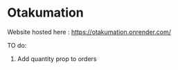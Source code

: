 # Otakumation
Website hosted here : https://otakumation.onrender.com/

TO do:
1. Add quantity prop to orders
